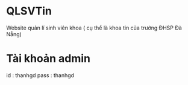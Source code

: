 # QLSVTin
Website quản lí sinh viên khoa ( cụ thể là khoa tin của trường ĐHSP Đà Nẵng) 
# Tài khoản admin
id : thanhgd
pass : thanhgd
